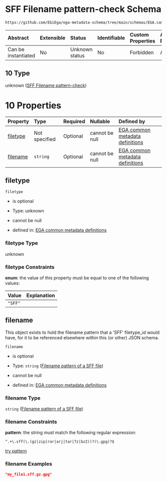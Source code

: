 # SFF Filename pattern-check Schema

```txt
https://github.com/EbiEga/ega-metadata-schema/tree/main/schemas/EGA.common-definitions.json#/definitions/filename-filetype-pattern-check/anyOf/10
```



| Abstract            | Extensible | Status         | Identifiable | Custom Properties | Additional Properties | Access Restrictions | Defined In                                                                                           |
| :------------------ | :--------- | :------------- | :----------- | :---------------- | :-------------------- | :------------------ | :--------------------------------------------------------------------------------------------------- |
| Can be instantiated | No         | Unknown status | No           | Forbidden         | Allowed               | none                | [EGA.common-definitions.json\*](../../../schemas/EGA.common-definitions.json "open original schema") |

## 10 Type

unknown ([SFF Filename pattern-check](ega-12-definitions-check-filetype-checks-based-on-its-filename-anyof-sff-filename-pattern-check.md))

# 10 Properties

| Property              | Type          | Required | Nullable       | Defined by                                                                                                                                                                                                                                                                                                                                              |
| :-------------------- | :------------ | :------- | :------------- | :------------------------------------------------------------------------------------------------------------------------------------------------------------------------------------------------------------------------------------------------------------------------------------------------------------------------------------------------------ |
| [filetype](#filetype) | Not specified | Optional | cannot be null | [EGA common metadata definitions](ega-12-definitions-check-filetype-checks-based-on-its-filename-anyof-sff-filename-pattern-check-properties-filetype.md "https://github.com/EbiEga/ega-metadata-schema/tree/main/schemas/EGA.common-definitions.json#/definitions/filename-filetype-pattern-check/anyOf/10/properties/filetype")                       |
| [filename](#filename) | `string`      | Optional | cannot be null | [EGA common metadata definitions](ega-12-definitions-check-filetype-checks-based-on-its-filename-anyof-sff-filename-pattern-check-properties-filename-pattern-of-a-sff-file.md "https://github.com/EbiEga/ega-metadata-schema/tree/main/schemas/EGA.common-definitions.json#/definitions/filename-filetype-pattern-check/anyOf/10/properties/filename") |

## filetype



`filetype`

* is optional

* Type: unknown

* cannot be null

* defined in: [EGA common metadata definitions](ega-12-definitions-check-filetype-checks-based-on-its-filename-anyof-sff-filename-pattern-check-properties-filetype.md "https://github.com/EbiEga/ega-metadata-schema/tree/main/schemas/EGA.common-definitions.json#/definitions/filename-filetype-pattern-check/anyOf/10/properties/filetype")

### filetype Type

unknown

### filetype Constraints

**enum**: the value of this property must be equal to one of the following values:

| Value   | Explanation |
| :------ | :---------- |
| `"SFF"` |             |

## filename

This object exists to hold the filename pattern that a 'SFF' filetype\_id would have, for it to be referenced elsewhere within this (or other) JSON schema.

`filename`

* is optional

* Type: `string` ([Filename pattern of a SFF file](ega-12-definitions-check-filetype-checks-based-on-its-filename-anyof-sff-filename-pattern-check-properties-filename-pattern-of-a-sff-file.md))

* cannot be null

* defined in: [EGA common metadata definitions](ega-12-definitions-check-filetype-checks-based-on-its-filename-anyof-sff-filename-pattern-check-properties-filename-pattern-of-a-sff-file.md "https://github.com/EbiEga/ega-metadata-schema/tree/main/schemas/EGA.common-definitions.json#/definitions/filename-filetype-pattern-check/anyOf/10/properties/filename")

### filename Type

`string` ([Filename pattern of a SFF file](ega-12-definitions-check-filetype-checks-based-on-its-filename-anyof-sff-filename-pattern-check-properties-filename-pattern-of-a-sff-file.md))

### filename Constraints

**pattern**: the string must match the following regular expression:&#x20;

```regexp
^.+\.sff(\.(gz|zip|rar|arj|tar|7z|bz2))?(\.gpg)?$
```

[try pattern](https://regexr.com/?expression=%5E.%2B%5C.sff\(%5C.\(gz%7Czip%7Crar%7Carj%7Ctar%7C7z%7Cbz2\)\)%3F\(%5C.gpg\)%3F%24 "try regular expression with regexr.com")

### filename Examples

```json
"my_file1.sff.gz.gpg"
```
